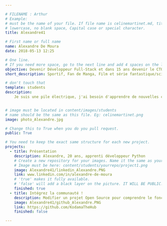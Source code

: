 ```yaml
---

# FILENAME : Arthur
# Example: 
# must be the name of your file. If file name is celinemartinet.md, title is celinemartinet.
# lowercase, no blank space, Capital case or special character.
title: Alexandre41

# First name or full name
name: Alexandre De Moura
date: 2018-05-13 12:25

# One line.
# If you need more space, go to the next line and add 4 spaces on the left, as in 'description'.
objective: Devenir Développeur Full-Stack et dans 15 ans devenir le CTO d'une GAFA, qui sait ?
short_description: Sportif, Fan de Manga, Film et série fantastique/sci-fiction, Jeux vidéos. Pianiste et Guitariste à mes heures perdues.

# don't touch that
template: students
description:
    Je suis une pile électrique, j'ai besoin d'apprendre de nouvelles choses en continue. Je deviens facilement obsédé par ce que je fais et donc je me suis dis que l'informatique sera un terrain de jeu parfait pour moi. J'ai envie de faire partie d'une grande et active communauté pour partager ma passion avec d'autres, donc le développement Web, ma semblé le meilleur choix dans les différentes branches du dev.  


# image must be located in content/images/students
# name should be the same as this file. Eg: celinemartinet.png
image: photo_Alexandre.jpg

# Change this to True when you do you pull request.
public: True

# You need to keep the exact same structure for each new project.
projects:
  - title: Présentation
    description: Alexandre, 20 ans, apprenti développeur Python
    # Create a new repository for your images. Name it the same as your nickname and profile picture.
    # Image must be here: content/students/yourrepo/project1.png
    image: Alexandre41/linkedin_Alexandre.PNG
    link: www.linkedin.com/in/alexandre-de-moura
    # 'true' makes it fully available.
    # 'false' will add a black layer on the picture. IT WILL BE PUBLIC!
    finished: true
  - title: Intégrez la communauté !
    description: Modifier un projet Open Source pour comprendre le fonctionnement de Git, de Github et des pull requests. 
    image: Alexandre41/github_Alexandre.PNG
    link: https://github.com/KodamaTheHub
    finished: false

---
```


